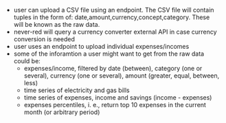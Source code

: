- user can upload a CSV file using an endpoint. The CSV file will contain tuples in the form of: 
date,amount,currency,concept,category. These will be known as the raw data. 
- never-red will query a currency converter external API in case currency conversion is needed
- user uses an endpoint to upload individual expenses/incomes
- some of the inforamtion a user might want to get from the raw data could be: 
    - expenses/income, filtered by date (between), category (one or several), currency (one or several), amount (greater, equal, between, less)
    - time series of electricity and gas bills
    - time series of expenses, income and savings (income - expenses)
    - expenses percentiles, i. e., return top 10 expenses in the current month (or arbitrary period)